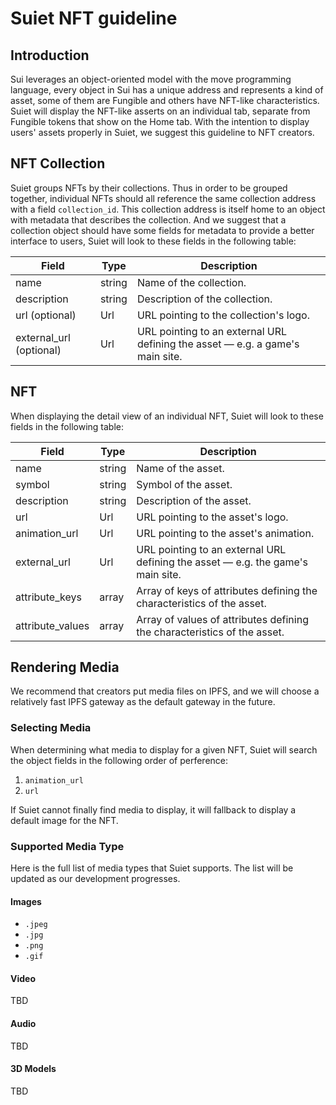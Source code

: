 # Suiet NFT guideline

## Introduction

Sui leverages an object-oriented model with the move programming language, every object in Sui has a unique address and represents a kind of asset, some of them are Fungible and others have NFT-like characteristics.
Suiet will display the NFT-like asserts on an individual tab, separate from Fungible tokens that show on the Home tab. With the intention to display users' assets properly in Suiet, we suggest this guideline to NFT creators.

## NFT Collection

Suiet groups NFTs by their collections. Thus in order to be grouped together, individual NFTs should all reference the same collection address with a field `collection_id`. This collection address is itself home to an object with metadata that describes the collection. And we suggest that a collection object should have some fields for metadata to provide a better interface to users, Suiet will look to these fields in the following table:

| Field                   | Type   | Description                                                                   |
| ----------------------- | ------ | ----------------------------------------------------------------------------- |
| name                    | string | Name of the collection.                                                       |
| description             | string | Description of the collection.                                                |
| url (optional)          | Url    | URL pointing to the collection's logo.                                        |
| external_url (optional) | Url    | URL pointing to an external URL defining the asset — e.g. a game's main site. |

## NFT

When displaying the detail view of an individual NFT, Suiet will look to these fields in the following table:

| Field            | Type   | Description                                                                     |
| ---------------- | ------ | ------------------------------------------------------------------------------- |
| name             | string | Name of the asset.                                                              |
| symbol           | string | Symbol of the asset.                                                            |
| description      | string | Description of the asset.                                                       |
| url              | Url    | URL pointing to the asset's logo.                                               |
| animation_url    | Url    | URL pointing to the asset's animation.                                          |
| external_url     | Url    | URL pointing to an external URL defining the asset — e.g. the game's main site. |
| attribute_keys   | array  | Array of keys of attributes defining the characteristics of the asset.          |
| attribute_values | array  | Array of values of attributes defining the characteristics of the asset.        |

## Rendering Media

We recommend that creators put media files on IPFS, and we will choose a relatively fast IPFS gateway as the default gateway in the future.

### Selecting Media

When determining what media to display for a given NFT, Suiet will search the object fields in the following order of perference:

1. `animation_url`
2. `url`

If Suiet cannot finally find media to display, it will fallback to display a default image for the NFT.

### Supported Media Type

Here is the full list of media types that Suiet supports. The list will be updated as our development progresses.

#### Images

- `.jpeg`
- `.jpg`
- `.png`
- `.gif`

#### Video

TBD

#### Audio

TBD

#### 3D Models

TBD
